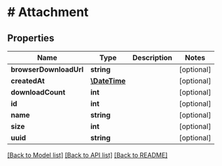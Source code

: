 # # Attachment

## Properties

Name | Type | Description | Notes
------------ | ------------- | ------------- | -------------
**browserDownloadUrl** | **string** |  | [optional]
**createdAt** | [**\DateTime**](\DateTime.md) |  | [optional]
**downloadCount** | **int** |  | [optional]
**id** | **int** |  | [optional]
**name** | **string** |  | [optional]
**size** | **int** |  | [optional]
**uuid** | **string** |  | [optional]

[[Back to Model list]](../../README.md#models) [[Back to API list]](../../README.md#endpoints) [[Back to README]](../../README.md)
